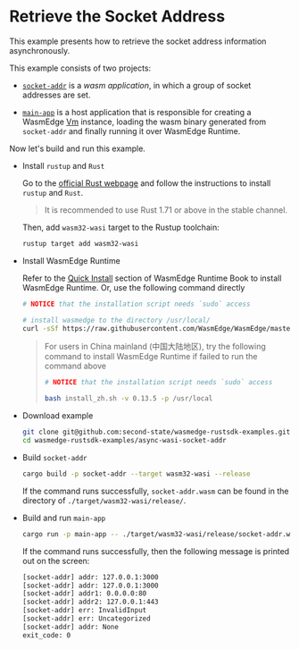 # Retrieve the Socket Address

This example presents how to retrieve the socket address information asynchronously.

This example consists of two projects:

- [`socket-addr`](socket-addr) is a *wasm application*, in which a group of socket addresses are set.

- [`main-app`](main-app) is a host application that is responsible for creating a WasmEdge [Vm](https://wasmedge.github.io/WasmEdge/wasmedge_sdk/struct.Vm.html) instance, loading the wasm binary generated from `socket-addr` and finally running it over WasmEdge Runtime.

Now let's build and run this example.

- Install `rustup` and `Rust`

  Go to the [official Rust webpage](https://www.rust-lang.org/tools/install) and follow the instructions to install `rustup` and `Rust`.

  > It is recommended to use Rust 1.71 or above in the stable channel.

  Then, add `wasm32-wasi` target to the Rustup toolchain:

  ```bash
  rustup target add wasm32-wasi
  ```

- Install WasmEdge Runtime

  Refer to the [Quick Install](https://wasmedge.org/book/en/quick_start/install.html#quick-install) section of WasmEdge Runtime Book to install WasmEdge Runtime. Or, use the following command directly

  ```bash
  # NOTICE that the installation script needs `sudo` access

  # install wasmedge to the directory /usr/local/
  curl -sSf https://raw.githubusercontent.com/WasmEdge/WasmEdge/master/utils/install.sh | bash -s -- -v 0.13.5 -p /usr/local
  ```

  > For users in China mainland (中国大陆地区), try the following command to install WasmEdge Runtime if failed to run the command above
  >
  > ```bash
  > # NOTICE that the installation script needs `sudo` access
  >
  > bash install_zh.sh -v 0.13.5 -p /usr/local
  > ```

- Download example

  ```bash
  git clone git@github.com:second-state/wasmedge-rustsdk-examples.git
  cd wasmedge-rustsdk-examples/async-wasi-socket-addr
  ```

- Build `socket-addr`

  ```bash
  cargo build -p socket-addr --target wasm32-wasi --release
  ```

  If the command runs successfully, `socket-addr.wasm` can be found in the directory of `./target/wasm32-wasi/release/`.

- Build and run `main-app`

  ```bash
  cargo run -p main-app -- ./target/wasm32-wasi/release/socket-addr.wasm
  ```

  If the command runs successfully, then the following message is printed out on the screen:

  ```bash
  [socket-addr] addr: 127.0.0.1:3000
  [socket-addr] addr: 127.0.0.1:3000
  [socket-addr] addr1: 0.0.0.0:80
  [socket-addr] addr2: 127.0.0.1:443
  [socket-addr] err: InvalidInput
  [socket-addr] err: Uncategorized
  [socket-addr] addr: None
  exit_code: 0
  ```
